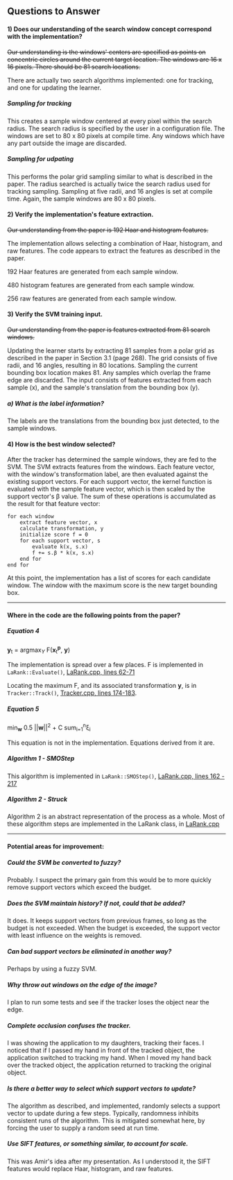 Questions to Answer
---

#### 1) Does our understanding of the search window concept correspond with the implementation?

~~Our understanding is the windows' centers are specified as points on concentric circles around the
current target location. The windows are 16 x 16 pixels. There should be 81 search locations.~~

There are actually two search algorithms implemented: one for tracking, and one for updating the
learner.

##### Sampling for tracking

This creates a sample window centered at every pixel within the search radius. The search radius is
specified by the user in a configuration file. The windows are set to 80 x 80 pixels at compile
time. Any windows which have any part outside the image are discarded.

##### Sampling for udpating

This performs the polar grid sampling similar to what is described in the paper. The radius searched
is actually twice the search radius used for tracking sampling. Sampling at five radii, and 16
angles is set at compile time. Again, the sample windows are 80 x 80 pixels.

#### 2) Verify the implementation's feature extraction.

~~Our understanding from the paper is 192 Haar and histogram features.~~

The implementation allows selecting a combination of Haar, histogram, and raw features. The code
appears to extract the features as described in the paper.

192 Haar features are generated from each sample window.

480 histogram features are generated from each sample window.

256 raw features are generated from each sample window.

#### 3) Verify the SVM training input.

~~Our understanding from the paper is features extracted from 81 search windows.~~

Updating the learner starts by extracting 81 samples from a polar grid as described in the paper in
Section 3.1 (page 268). The grid consists of five radii, and 16 angles, resulting in 80 locations.
Sampling the current bounding box location makes 81. Any samples which overlap the frame edge are
discarded. The input consists of features extracted from each sample (x), and the sample's
translation from the bounding box (y).

##### a) What is the label information?

The labels are the translations from the bounding box just detected, to the sample windows.

#### 4) How is the best window selected?

After the tracker has determined the sample windows, they are fed to the SVM. The SVM extracts
features from the windows. Each feature vector, with the window's transformation label, are then
evaluated against the existing support vectors. For each support vector, the kernel function is
evaluated with the sample feature vector, which is then scaled by the support vector's β value. The
sum of these operations is accumulated as the result for that feature vector:

```
for each window
    extract feature vector, x
    calculate transformation, y
    initialize score f = 0
    for each support vector, s
        evaluate k(x, s.x)
        f += s.β * k(x, s.x)
    end for
end for
```

At this point, the implementation has a list of scores for each candidate window. The window with
the maximum score is the new target bounding box.

---

#### Where in the code are the following points from the paper?

##### Equation 4

**y**<sub>t</sub> = argmax<sub>*Y*</sub> F(**x**<sub>t</sub><sup>**p**</sup>, **y**)

The implementation is spread over a few places. F is implemented in `LaRank::Evaluate()`,
[LaRank.cpp, lines 62-71](https://github.com/brobeson/struck/blob/cs_7680/src/LaRank.cpp#L62-L71)

Locating the maximum F, and its associated transformation **y**, is in `Tracker::Track()`,
[Tracker.cpp, lines 174-183](https://github.com/brobeson/struck/blob/cs_7680/src/Tracker.cpp#L174-L183).

##### Equation 5

min<sub>**w**</sub> 0.5 ||**w**||<sup>2</sup> + C sum<sub>i=1</sub><sup>n</sup>ξ<sub>i</sub>

This equation is not in the implementation. Equations derived from it are.

##### Algorithm 1 - SMOStep

This algorithm is implemented in `LaRank::SMOStep()`,
[LaRank.cpp, lines 162 - 217](https://github.com/brobeson/struck/blob/cs_7680/src/Tracker.cpp#L174-L183)

##### Algorithm 2 - Struck

Algorithm 2 is an abstract representation of the process as a whole. Most of these algorithm steps
are implemented in the LaRank class, in
[LaRank.cpp](https://github.com/brobeson/struck/blob/cs_7680/src/LaRank.cpp)

---

#### Potential areas for improvement:

##### Could the SVM be converted to fuzzy?

Probably. I suspect the primary gain from this would be to more quickly remove support vectors which
exceed the budget.

##### Does the SVM maintain history? If not, could that be added?

It does. It keeps support vectors from previous frames, so long as the budget is not exceeded. When
the budget is exceeded, the support vector with least influence on the weights is removed.

##### Can bad support vectors be eliminated in another way?

Perhaps by using a fuzzy SVM.

##### Why throw out windows on the edge of the image?

I plan to run some tests and see if the tracker loses the object near the edge.

##### Complete occlusion confuses the tracker.

I was showing the application to my daughters, tracking their faces. I noticed that if I passed my
hand in front of the tracked object, the application switched to tracking my hand. When I moved my
hand back over the tracked object, the application returned to tracking the original object.

##### Is there a better way to select which support vectors to update?

The algorithm as described, and implemented, randomly selects a support vector to update during a
few steps. Typically, randomness inhibits consistent runs of the algorithm. This is mitigated
somewhat here, by forcing the user to supply a random seed at run time.

##### Use SIFT features, or something similar, to account for scale.

This was Amir's idea after my presentation. As I understood it, the SIFT features would replace
Haar, histogram, and raw features.
